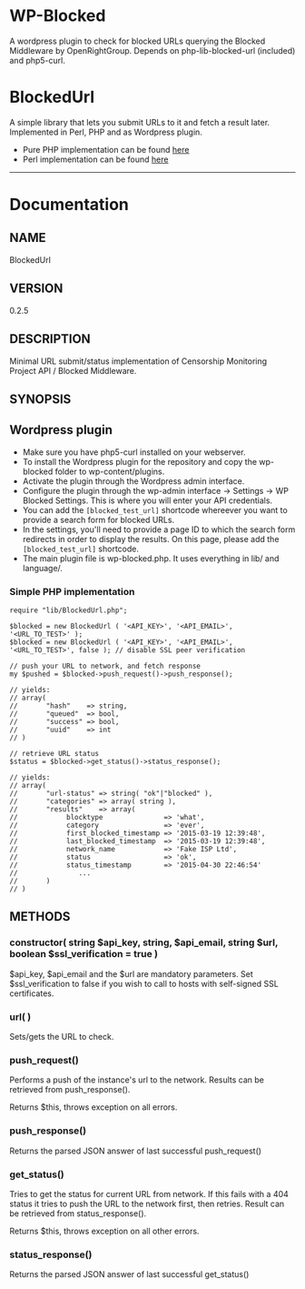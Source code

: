 # WP-Blocked

A wordpress plugin to check for blocked URLs querying the Blocked Middleware by OpenRightGroup. 
Depends on php-lib-blocked-url (included) and php5-curl.

# BlockedUrl

A simple library that lets you submit URLs to it and fetch a result later. Implemented in Perl, PHP and as Wordpress plugin.

- Pure PHP implementation can be found [here](https://github.com/u451f/wp-blocked/tree/pure-php)
- Perl implementation can be found [here](https://github.com/u451f/blocked-perl)

- - -
# Documentation

## NAME

BlockedUrl

## VERSION

0.2.5

## DESCRIPTION

Minimal URL submit/status implementation of Censorship Monitoring
Project API / Blocked Middleware.

## SYNOPSIS

## Wordpress plugin

 * Make sure you have php5-curl installed on your webserver.
 * To install the Wordpress plugin for the repository and copy the wp-blocked folder to wp-content/plugins.
 * Activate the plugin through the Wordpress admin interface.
 * Configure the plugin through the wp-admin interface -> Settings -> WP Blocked Settings. This is where you will enter your API credentials.
 * You can add the `[blocked_test_url]` shortcode whereever you want to provide a search form for blocked URLs.
 * In the settings, you'll need to provide a page ID to which the search form redirects in order to display the results. On this page, please add the `[blocked_test_url]` shortcode.
 * The main plugin file is wp-blocked.php. It uses everything in lib/ and language/.
	
### Simple PHP implementation

    require "lib/BlockedUrl.php";

    $blocked = new BlockedUrl ( '<API_KEY>', '<API_EMAIL>', '<URL_TO_TEST>' );
    $blocked = new BlockedUrl ( '<API_KEY>', '<API_EMAIL>', '<URL_TO_TEST>', false ); // disable SSL peer verification

    // push your URL to network, and fetch response
    my $pushed = $blocked->push_request()->push_response();

    // yields:
    // array(
    //       "hash"    => string,
    //       "queued"  => bool,
    //       "success" => bool,
    //       "uuid"    => int
    // )

    // retrieve URL status
    $status = $blocked->get_status()->status_response();

    // yields:
    // array(
    //       "url-status" => string( "ok"|"blocked" ),
    //       "categories" => array( string ),
    //       "results"    => array(
    //            blocktype               => 'what',
    //            category                => 'ever',
    //            first_blocked_timestamp => '2015-03-19 12:39:48',
    //            last_blocked_timestamp  => '2015-03-19 12:39:48',
    //            network_name            => 'Fake ISP Ltd',
    //            status                  => 'ok',
    //            status_timestamp        => '2015-04-30 22:46:54'
    //               ...
    //       )
    // )

## METHODS

### constructor( string $api_key, string, $api_email, string $url, boolean $ssl_verification = true )

$api_key, $api_email and the $url are mandatory parameters. Set
$ssl_verification to false if you wish to call to hosts with self-signed SSL certificates.

### url( <string> )

Sets/gets the URL to check.

### push_request()

Performs a push of the instance's url to the network. Results can be retrieved
from push_response().

Returns $this, throws exception on all errors.

### push_response()

Returns the parsed JSON answer of last successful push_request()

### get_status()

Tries to get the status for current URL from network. If this fails with
a 404 status it tries to push the URL to the network first, then
retries. Result can be retrieved from status_response().

Returns $this, throws exception on all other errors.

### status_response()

Returns the parsed JSON answer of last successful get_status()
